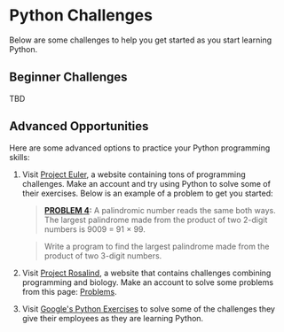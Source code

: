 # Python Challenges
Below are some challenges to help you get started as you start learning Python.

## Beginner Challenges
TBD

## Advanced Opportunities
Here are some advanced options to practice your Python programming skills:

1. Visit [Project Euler](https://projecteuler.net), a website containing tons of programming challenges. Make an account and try using Python to solve some of their exercises. Below is an example of a problem to get you started:
    > **[PROBLEM 4](https://projecteuler.net/problem=4):** A palindromic number reads the same both ways. The largest palindrome made from the product of two 2-digit numbers is 9009 = 91 × 99.
    
    > Write a program to find the largest palindrome made from the product of two 3-digit numbers.
    
    
2. Visit [Project Rosalind](http://rosalind.info/problems/locations/), a website that contains challenges combining programming and biology. Make an account to solve some problems from this page: [Problems](http://rosalind.info/problems/list-view/).


3. Visit [Google's Python Exercises](https://developers.google.com/edu/python/exercises/basic) to solve some of the challenges they give their employees as they are learning Python.